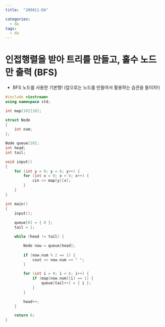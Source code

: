```yaml
---
title:  "200811-DA"

categories:
  - da
tags:
  - da
---
```

# 인접행렬을 받아 트리를 만들고, 홀수 노드만 출력 (BFS)
 - BFS 노드를 사용한 기본형! (앞으로는 노드를 만들어서 활용하는 습관을 들이자!)

```c++
#include <iostream>
using namespace std;

int map[10][10];

struct Node
{
	int num;
};

Node queue[10];
int head;
int tail;

void input()
{
	for (int y = 0; y < 6; y++) {
		for (int x = 0; x < 6; x++) {
			cin >> map[y][x];
		}
	}
}

int main()
{
	input();
	
	queue[0] = { 0 };
	tail = 1;

	while (head != tail) {

		Node now = queue[head];
		
		if (now.num % 2 == 1) {
			cout << now.num << " ";
		}

		for (int i = 0; i < 6; i++) {
			if (map[now.num][i] == 1) {
				queue[tail++] = { i };
			}
		}

		head++;
	}

	return 0;
}
```